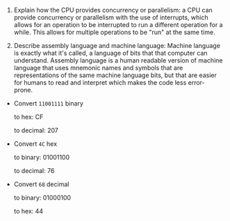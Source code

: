 <!-- Answers to the Short Answer Essay Questions go here -->

1. Explain how the CPU provides concurrency or parallelism: a CPU can provide concurrency or parallelism with the use of interrupts, which allows for an operation to be interrupted to run a different operation for a while. This allows for multiple operations to be "run" at the same time.


2. Describe assembly language and machine language: Machine language is exactly what it's called, a language of bits that that computer can understand. Assembly language is a human readable version of machine language that uses mnemonic names and symbols that are representations of the same machine language bits, but that are easier for humans to read and interpret which makes the code less error-prone.


* Convert `11001111` binary

    to hex: CF

    to decimal: 207


* Convert `4C` hex

    to binary: 01001100

    to decimal: 76


* Convert `68` decimal

    to binary: 01000100

    to hex: 44